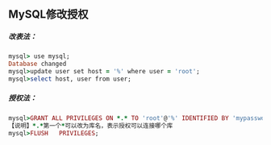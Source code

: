 ## MySQL修改授权

##### 改表法：
```ruby
mysql> use mysql;
Database changed
mysql>update user set host = '%' where user = 'root';
mysql>select host, user from user;
```
##### 授权法：
```ruby
mysql>GRANT ALL PRIVILEGES ON *.* TO 'root'@'%' IDENTIFIED BY 'mypassword' WITH GRANT OPTION;
【说明】*.*第一个*可以改为库名，表示授权可以连接哪个库
mysql>FLUSH   PRIVILEGES;
```